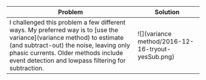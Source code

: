 Problem | Solution
---|---
I challenged this problem a few different ways. My preferred way is to [use the variance](variance method) to estimate (and subtract-out) the noise, leaving only phasic currents. Older methods include event detection and lowpass filtering for subtraction.|![](variance method/2016-12-16-tryout-yesSub.png)
